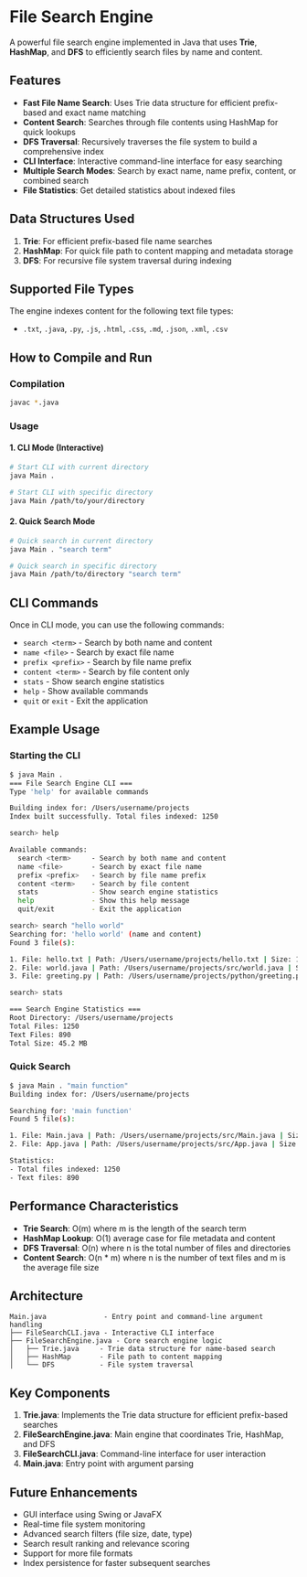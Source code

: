 # File Search Engine

A powerful file search engine implemented in Java that uses **Trie**, **HashMap**, and **DFS** to efficiently search files by name and content.

## Features

- **Fast File Name Search**: Uses Trie data structure for efficient prefix-based and exact name matching
- **Content Search**: Searches through file contents using HashMap for quick lookups
- **DFS Traversal**: Recursively traverses the file system to build a comprehensive index
- **CLI Interface**: Interactive command-line interface for easy searching
- **Multiple Search Modes**: Search by exact name, name prefix, content, or combined search
- **File Statistics**: Get detailed statistics about indexed files

## Data Structures Used

1. **Trie**: For efficient prefix-based file name searches
2. **HashMap**: For quick file path to content mapping and metadata storage
3. **DFS**: For recursive file system traversal during indexing

## Supported File Types

The engine indexes content for the following text file types:
- `.txt`, `.java`, `.py`, `.js`, `.html`, `.css`, `.md`, `.json`, `.xml`, `.csv`

## How to Compile and Run

### Compilation
```bash
javac *.java
```

### Usage

#### 1. CLI Mode (Interactive)
```bash
# Start CLI with current directory
java Main .

# Start CLI with specific directory
java Main /path/to/your/directory
```

#### 2. Quick Search Mode
```bash
# Quick search in current directory
java Main . "search term"

# Quick search in specific directory
java Main /path/to/directory "search term"
```

## CLI Commands

Once in CLI mode, you can use the following commands:

- `search <term>` - Search by both name and content
- `name <file>` - Search by exact file name
- `prefix <prefix>` - Search by file name prefix
- `content <term>` - Search by file content only
- `stats` - Show search engine statistics
- `help` - Show available commands
- `quit` or `exit` - Exit the application

## Example Usage

### Starting the CLI
```bash
$ java Main .
=== File Search Engine CLI ===
Type 'help' for available commands

Building index for: /Users/username/projects
Index built successfully. Total files indexed: 1250

search> help

Available commands:
  search <term>     - Search by both name and content
  name <file>       - Search by exact file name
  prefix <prefix>   - Search by file name prefix
  content <term>    - Search by file content
  stats             - Show search engine statistics
  help              - Show this help message
  quit/exit         - Exit the application

search> search "hello world"
Searching for: 'hello world' (name and content)
Found 3 file(s):

1. File: hello.txt | Path: /Users/username/projects/hello.txt | Size: 1024 bytes | Modified: Mon Dec 18 10:30:00 EST 2023
2. File: world.java | Path: /Users/username/projects/src/world.java | Size: 2048 bytes | Modified: Mon Dec 18 11:15:00 EST 2023
3. File: greeting.py | Path: /Users/username/projects/python/greeting.py | Size: 512 bytes | Modified: Mon Dec 18 09:45:00 EST 2023

search> stats

=== Search Engine Statistics ===
Root Directory: /Users/username/projects
Total Files: 1250
Text Files: 890
Total Size: 45.2 MB
```

### Quick Search
```bash
$ java Main . "main function"
Building index for: /Users/username/projects

Searching for: 'main function'
Found 5 file(s):

1. File: Main.java | Path: /Users/username/projects/src/Main.java | Size: 1024 bytes | Modified: Mon Dec 18 10:30:00 EST 2023
2. File: App.java | Path: /Users/username/projects/src/App.java | Size: 2048 bytes | Modified: Mon Dec 18 11:15:00 EST 2023

Statistics:
- Total files indexed: 1250
- Text files: 890
```

## Performance Characteristics

- **Trie Search**: O(m) where m is the length of the search term
- **HashMap Lookup**: O(1) average case for file metadata and content
- **DFS Traversal**: O(n) where n is the total number of files and directories
- **Content Search**: O(n * m) where n is the number of text files and m is the average file size

## Architecture

```
Main.java              - Entry point and command-line argument handling
├── FileSearchCLI.java - Interactive CLI interface
├── FileSearchEngine.java - Core search engine logic
│   ├── Trie.java     - Trie data structure for name-based search
│   ├── HashMap       - File path to content mapping
│   └── DFS           - File system traversal
```

## Key Components

1. **Trie.java**: Implements the Trie data structure for efficient prefix-based searches
2. **FileSearchEngine.java**: Main engine that coordinates Trie, HashMap, and DFS
3. **FileSearchCLI.java**: Command-line interface for user interaction
4. **Main.java**: Entry point with argument parsing

## Future Enhancements

- GUI interface using Swing or JavaFX
- Real-time file system monitoring
- Advanced search filters (file size, date, type)
- Search result ranking and relevance scoring
- Support for more file formats
- Index persistence for faster subsequent searches 